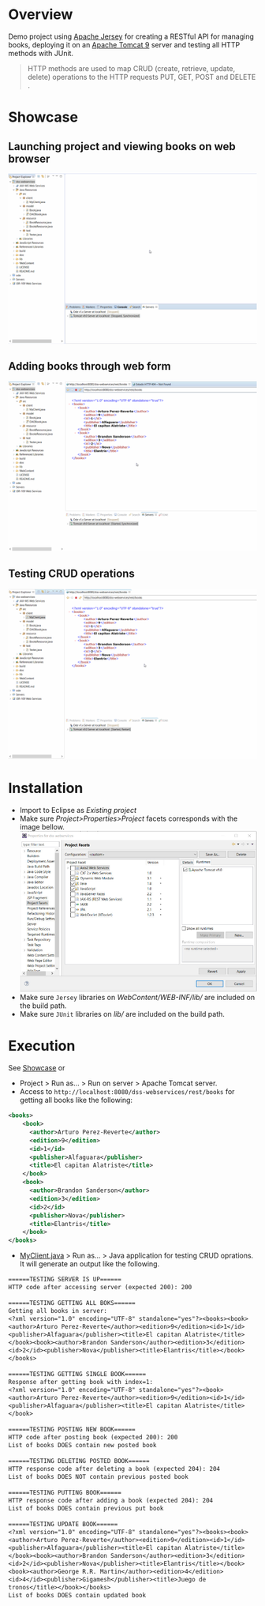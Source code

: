 # Overview
Demo project using [Apache Jersey](https://jersey.github.io/) for creating a RESTful API for managing books, deploying it on an [Apache Tomcat 9](http://tomcat.apache.org/) server and testing all HTTP methods with JUnit.

> HTTP methods are used to map CRUD (create, retrieve, update, delete) operations to the HTTP requests PUT, GET, POST and DELETE .

# Showcase
## Launching project and viewing books on web browser
![doc/img/launch.gif](doc/img/launch.gif)

## Adding books through web form
![doc/img/web-form.gif](doc/img/web-form.gif)

## Testing CRUD operations
![doc/img/testing.gif](doc/img/testing.gif)

# Installation
* Import to Eclipse as _Existing project_
* Make sure _Project>Properties>Project_ facets corresponds with the image bellow.
![doc/img/project-facets.jpg](doc/img/project-facets.jpg)
* Make sure ```Jersey``` libraries on _WebContent/WEB-INF/lib/_ are included on the build path.
* Make sure ```JUnit``` libraries on _lib/_ are included on the build path.

# Execution
See [Showcase](https://github.com/gomezportillo/dss-webservices#showcase) or
* Project > Run as... > Run on server > Apache Tomcat server.
* Access to ```http://localhost:8080/dss-webservices/rest/books``` for getting all books like the following:
```XML
<books>
    <book>
      <author>Arturo Perez-Reverte</author>
      <edition>9</edition>
      <id>1</id>
      <publisher>Alfaguara</publisher>
      <title>El capitan Alatriste</title>
    </book>
    <book>
      <author>Brandon Sanderson</author>
      <edition>3</edition>
      <id>2</id>
      <publisher>Nova</publisher>
      <title>Elantris</title>
    </book>
</books>
```
* [MyClient.java](src/client/MyClient.java) > Run as... > Java application for testing CRUD oprations. It will generate an output like the following.

```
======TESTING SERVER IS UP======
HTTP code after accessing server (expected 200): 200

======TESTING GETTING ALL BOKS======
Getting all books in server:
<?xml version="1.0" encoding="UTF-8" standalone="yes"?><books><book><author>Arturo Perez-Reverte</author><edition>9</edition><id>1</id><publisher>Alfaguara</publisher><title>El capitan Alatriste</title></book><book><author>Brandon Sanderson</author><edition>3</edition><id>2</id><publisher>Nova</publisher><title>Elantris</title></book></books>

======TESTING GETTING SINGLE BOOK======
Response after getting book with index=1:
<?xml version="1.0" encoding="UTF-8" standalone="yes"?><book><author>Arturo Perez-Reverte</author><edition>9</edition><id>1</id><publisher>Alfaguara</publisher><title>El capitan Alatriste</title></book>

======TESTING POSTING NEW BOOK======
HTTP code after posting book (expected 200): 200
List of books DOES contain new posted book

======TESTING DELETING POSTED BOOK======
HTTP response code after deleting a book (expected 204): 204
List of books DOES NOT contain previous posted book

======TESTING PUTTING BOOK======
HTTP response code after adding a book (expected 204): 204
List of books DOES contain previous put book

======TESTING UPDATE BOOK======
<?xml version="1.0" encoding="UTF-8" standalone="yes"?><books><book><author>Arturo Perez-Reverte</author><edition>9</edition><id>1</id><publisher>Alfaguara</publisher><title>El capitan Alatriste</title></book><book><author>Brandon Sanderson</author><edition>3</edition><id>2</id><publisher>Nova</publisher><title>Elantris</title></book><book><author>George R.R. Martin</author><edition>4</edition><id>4</id><publisher>Gigamesh</publisher><title>Juego de tronos</title></book></books>
List of books DOES contain updated book
```

